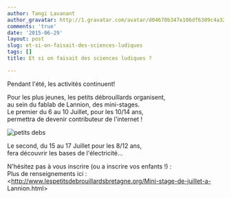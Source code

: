 ```yaml
---
author: Tangi Lavanant
author_gravatar: http://1.gravatar.com/avatar/d04670b347e106df6309c4a3235f00b9?s=96&d=mm&r=g
comments: 'true'
date: '2015-06-29'
layout: post
slug: et-si-on-faisait-des-sciences-ludiques
tags: []
title: Et si on faisait des sciences ludiques ?

---
```

Pendant l'été, les activités continuent!

Pour les plus jeunes, les petits débrouillards organisent,  
au sein du fablab de Lannion, des mini-stages.  
Le premier du 6 au 10 Juillet, pour les 10/14 ans,  
permettra de devenir contributeur de l'internet !

![petits
debs](http://www.lespetitsdebrouillardsbretagne.org/plugins/tydebs/images/bonof.png)

Le second, du 15 au 17 Juillet pour les 8/12 ans,  
fera découvrir les bases de l'électricité…

N'hésitez pas à vous inscrire (ou a inscrire vos enfants !) :  
Plus de renseignements ici :  
<http://www.lespetitsdebrouillardsbretagne.org/Mini-stage-de-juillet-a-
Lannion.html>


